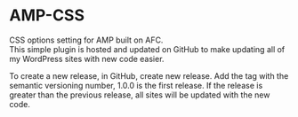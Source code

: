 # AMP-CSS
CSS options setting for AMP built on AFC.  
This simple plugin is hosted and updated on GitHub to make updating all of my WordPress sites with new code easier.

To create a new release, in GitHub, create new release.  Add the tag with the semantic versioning number, 1.0.0 is the first release.  If the release is greater than the previous release, all sites will be updated with the new code.

